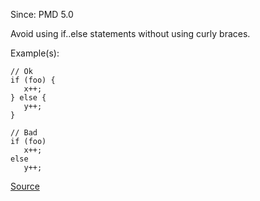 Since: PMD 5.0

Avoid using if..else statements without using curly braces.

Example(s):
```
// Ok
if (foo) {
   x++;
} else {
   y++;
}

// Bad
if (foo)
   x++;
else
   y++;
```

[Source](https://pmd.github.io/pmd-5.5.4/pmd-javascript/rules/ecmascript/braces.html#IfElseStmtsMustUseBraces)

